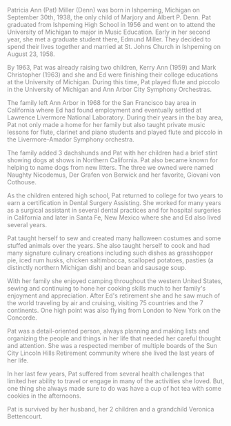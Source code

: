<style>
.image {
  background-image: url('P1010052.JPG');
  background-repeat: no-repeat;
  background-size: cover;
}
</style>

<div class="image" style="opacity:0.5;">

Patricia Ann (Pat) Miller (Denn) was born in Ishpeming, Michigan on September 30th, 1938, the only child of Marjory and Albert P. Denn. Pat graduated from Ishpeming High School in 1956 and went on to attend the University of Michigan to major in Music Education. Early in her second year, she met a graduate student there, Edmund Miller. They decided to spend their lives together and married at St. Johns Church in Ishpeming on August 23, 1958. 

By 1963, Pat was already raising two children, Kerry Ann (1959) and Mark Christopher (1963) and she and Ed were finishing their college educations at the University of Michigan. During this time, Pat played flute and piccolo in the University of Michigan and Ann Arbor City Symphony Orchestras.

The family left Ann Arbor in 1968 for the San Francisco bay area in California where Ed had found employment and eventually settled at Lawrence Livermore National Laboratory. During their years in the bay area, Pat not only made a home for her family but also taught private music lessons for flute, clarinet and piano students and played flute and piccolo in the Livermore-Amador Symphony orchestra.

The family added 3 dachshunds and Pat with her children had a brief stint showing dogs at shows in Northern California. Pat also became known for helping to name dogs from new litters. The three we owned were named Naughty Nicodemus, Der Grafen von Berwick and her favorite, Giovani von Cothouse.

As the children entered high school, Pat returned to college for two years to earn a certification in Dental Surgery Assisting. She worked for many years as a surgical assistant in several dental practices and for hospital surgeries in California and later in Santa Fe, New Mexico where she and Ed also lived several years.

Pat taught herself to sew and created many halloween costumes and some stuffed animals over the years. She also taught herself to cook and had many signature culinary creations including such dishes as grasshopper pie, iced rum husks, chicken saltimbocca, scalloped potatoes, pasties (a distinctly northern Michigan dish) and bean and sausage soup.
 
With her family she enjoyed camping throughout the western United States, sewing and continuing to hone her cooking skills much to her family's enjoyment and appreciation. After Ed's retirement she and he saw much of the world traveling by air and cruising, visiting 75 countries and the 7 continents. One high point was also flying from London to New York on the Concorde.

Pat was a detail-oriented person, always planning and making lists and organizing the people and things in her life that needed her careful thought and attention. She was a respected member of multiple boards of the Sun City Lincoln Hills Retirement community where she lived the last years of her life.

In her last few years, Pat suffered from several health challenges that limited her ability to travel or engage in many of the activities she loved. But, one thing she always made sure to do was have a cup of hot tea with some cookies in the afternoons.

Pat is survived by her husband, her 2 children and a grandchild Veronica Bettencourt.

</div>
